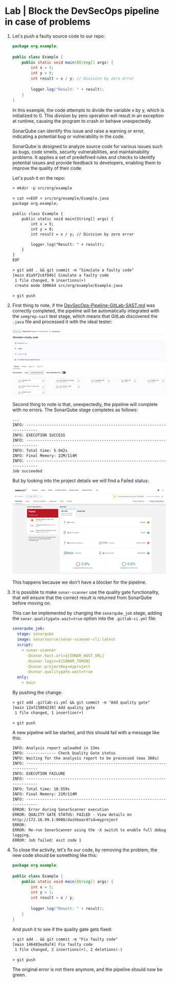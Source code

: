 # Lab | Block the DevSecOps pipeline in case of problems

1. Let's push a faulty source code to our repo:

   ```java
   package org.example;

   public class Example {
       public static void main(String[] args) {
           int x = 5;
           int y = 0;
           int result = x / y; // Division by zero error

           logger.log("Result: " + result);
       }
   }
   ```

   In this example, the code attempts to divide the variable x by y, which is
   initialized to 0. This division by zero operation will result in an exception
   at runtime, causing the program to crash or behave unexpectedly.

   SonarQube can identify this issue and raise a warning or error, indicating a
   potential bug or vulnerability in the code.

   SonarQube is designed to analyze source code for various issues such as bugs,
   code smells, security vulnerabilities, and maintainability problems.
   It applies a set of predefined rules and checks to identify potential issues
   and provide feedback to developers, enabling them to improve the quality of
   their code.

   Let's push it on the repo:

   ```
   > mkdir -p src/org/example

   > cat <<EOF > src/org/example/Example.java
   package org.example;

   public class Example {
       public static void main(String[] args) {
           int x = 5;
           int y = 0;
           int result = x / y; // Division by zero error

           logger.log("Result: " + result);
       }
   }
   EOF

   > git add . && git commit -m "Simulate a faulty code"
   [main 81a9f2c6f04b] Simulate a faulty code
    1 file changed, 9 insertions(+)
    create mode 100644 src/org/example/Example.java

   > git push
   ```

2. First thing to note, if the [DevSecOps-Pipeline-GitLab-SAST.md](DevSecOps-Pipeline-GitLab-SAST.md)
   was correctly completed, the pipeline will be automatically integrated with
   the `semgrep-sast` test stage, which means that GitLab discovered the `.java`
   file and processed it with the ideal tester:

   ![DevSecOps-Pipeline-Simulate-Code-Problem-GitLab-CI.png](images/DevSecOps-Pipeline-Simulate-Code-Problem-GitLab-CI.png)

   Second thing to note is that, unexpectedly, the pipeline will complete with
   no errors. The SonarQube stage completes as follows:

   ```
   ...
   INFO: ------------------------------------------------------------------------
   INFO: EXECUTION SUCCESS
   INFO: ------------------------------------------------------------------------
   INFO: Total time: 5.942s
   INFO: Final Memory: 22M/114M
   INFO: ------------------------------------------------------------------------
   Job succeeded
   ```

   But by looking into the project details we will find a Failed status:

   ![DevSecOps-Pipeline-Simulate-Code-Problem-Sonarqube-Code-Failure.png](images/DevSecOps-Pipeline-Simulate-Code-Problem-Sonarqube-Code-Failure.png)

   This happens because we don't have a blocker for the pipeline.

3. It is possible to make `sonar-scanner` use the quality gate functionality,
   that will ensure that the correct result is returned from SonarQube before
   moving on.

   This can be implemented by changing the `sonarqube_job` stage, adding the
   `sonar.qualitygate.wait=true` option into the `.gitlab-ci.yml` file:

   ```yaml
   sonarqube_job:
     stage: sonarqube
     image: sonarsource/sonar-scanner-cli:latest
     script:
       - sonar-scanner
         -Dsonar.host.url=${SONAR_HOST_URL}
         -Dsonar.login=${SONAR_TOKEN}
         -Dsonar.projectKey=myproject
         -Dsonar.qualitygate.wait=true
     only:
       - main
   ```

   By pushing the change:

   ```
   > git add .gitlab-ci.yml && git commit -m "Add quality gate"
   [main 12af23884239] Add quality gate
    1 file changed, 1 insertion(+)

   > git push
   ```

   A new pipeline will be started, and this should fail with a message like
   this:

   ```console
   INFO: Analysis report uploaded in 13ms
   INFO: ------------- Check Quality Gate status
   INFO: Waiting for the analysis report to be processed (max 300s)
   INFO: ------------------------------------------------------------------------
   INFO: EXECUTION FAILURE
   INFO: ------------------------------------------------------------------------
   INFO: Total time: 10.559s
   INFO: Final Memory: 21M/114M
   INFO: ------------------------------------------------------------------------
   ERROR: Error during SonarScanner execution
   ERROR: QUALITY GATE STATUS: FAILED - View details on http://172.16.99.1:9000/dashboard?id=myproject
   ERROR:
   ERROR: Re-run SonarScanner using the -X switch to enable full debug logging.
   ERROR: Job failed: exit code 1
   ```

4. To close the activity, let's fix our code, by removing the problem, the new
   code should be something like this:

   ```java
   package org.example;

   public class Example {
       public static void main(String[] args) {
           int x = 5;
           int y = 1;
           int result = x / y;

           logger.log("Result: " + result);
       }
   }
   ```

   And push it to see if the quality gate gets fixed:

   ```console
   > git add . && git commit -m "Fix faulty code"
   [main 146483ea9a74] Fix faulty code
    1 file changed, 2 insertions(+), 2 deletions(-)

   > git push
   ```

   The original error is not there anymore, and the pipeline should now be
   green.
